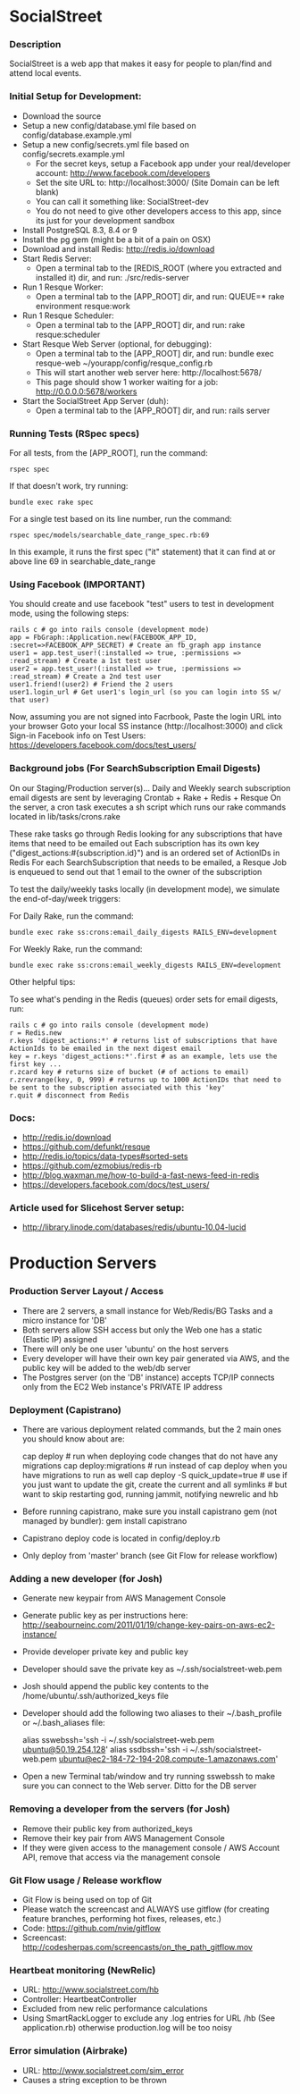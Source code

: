 SocialStreet
================

### Description

SocialStreet is a web app that makes it easy for people to plan/find and attend local events.

### Initial Setup for Development:

- Download the source
- Setup a new config/database.yml file based on config/database.example.yml
- Setup a new config/secrets.yml file based on config/secrets.example.yml
  - For the secret keys, setup a Facebook app under your real/developer account: http://www.facebook.com/developers
  - Set the site URL to: http://localhost:3000/ (Site Domain can be left blank)
  - You can call it something like: SocialStreet-dev
  - You do not need to give other developers access to this app, since its just for your development sandbox
- Install PostgreSQL 8.3, 8.4 or 9
- Install the pg gem (might be a bit of a pain on OSX)
- Download and install Redis: http://redis.io/download
- Start Redis Server:
  - Open a terminal tab to the [REDIS_ROOT (where you extracted and installed it) dir, and run: ./src/redis-server
- Run 1 Resque Worker:
  - Open a terminal tab to the [APP_ROOT] dir, and run: QUEUE=* rake environment resque:work
- Run 1 Resque Scheduler:
  - Open a terminal tab to the [APP_ROOT] dir, and run: rake resque:scheduler 
- Start Resque Web Server (optional, for debugging):
  - Open a terminal tab to the [APP_ROOT] dir, and run: bundle exec resque-web ~/yourapp/config/resque_config.rb
  - This will start another web server here: http://localhost:5678/
  - This page should show 1 worker waiting for a job: http://0.0.0.0:5678/workers
- Start the SocialStreet App Server (duh):
  - Open a terminal tab to the [APP_ROOT] dir, and run: rails server

### Running Tests (RSpec specs)

For all tests, from the [APP_ROOT], run the command:

    rspec spec

If that doesn't work, try running:

    bundle exec rake spec

For a single test based on its line number, run the command: 

    rspec spec/models/searchable_date_range_spec.rb:69

In this example, it runs the first spec ("it" statement) that it can find at or above line 69 in searchable_date_range

### Using Facebook (IMPORTANT)

You should create and use facebook "test" users to test in development mode, using the following steps:

    rails c # go into rails console (development mode)
    app = FbGraph::Application.new(FACEBOOK_APP_ID, :secret=>FACEBOOK_APP_SECRET) # Create an fb_graph app instance
    user1 = app.test_user!(:installed => true, :permissions => :read_stream) # Create a 1st test user
    user2 = app.test_user!(:installed => true, :permissions => :read_stream) # Create a 2nd test user
    user1.friend!(user2) # Friend the 2 users
    user1.login_url # Get user1's login_url (so you can login into SS w/ that user)

Now, assuming you are not signed into Facrbook, Paste the login URL into your browser
Goto your local SS instance (http://localhost:3000) and click Sign-in
Facebook info on Test Users: https://developers.facebook.com/docs/test_users/

### Background jobs (For SearchSubscription Email Digests)

On our Staging/Production server(s)... Daily and Weekly search subscription email digests are sent by leveraging Crontab + Rake + Redis + Resque
On the server, a cron task executes a sh script which runs our rake commands located in lib/tasks/crons.rake

These rake tasks go through Redis looking for any subscriptions that have items that need to be emailed out
Each subscription has its own key ("digest_actions:#{subscription.id}") and is an ordered set of ActionIDs in Redis
For each SearchSubscription that needs to be emailed, a Resque Job is enqueued to send out that 1 email to the owner of the subscription

To test the daily/weekly tasks locally (in development mode), we simulate the end-of-day/week triggers:

For Daily Rake, run the command:

    bundle exec rake ss:crons:email_daily_digests RAILS_ENV=development

For Weekly Rake, run the command:

    bundle exec rake ss:crons:email_weekly_digests RAILS_ENV=development

Other helpful tips:

To see what's pending in the Redis (queues) order sets for email digests, run:

    rails c # go into rails console (development mode)
    r = Redis.new
    r.keys 'digest_actions:*' # returns list of subscriptions that have ActionIds to be emailed in the next digest email
    key = r.keys 'digest_actions:*'.first # as an example, lets use the first key ...
    r.zcard key # returns size of bucket (# of actions to email)
    r.zrevrange(key, 0, 999) # returns up to 1000 ActionIDs that need to be sent to the subscription associated with this 'key'
    r.quit # disconnect from Redis

### Docs:

- http://redis.io/download
- https://github.com/defunkt/resque
- http://redis.io/topics/data-types#sorted-sets
- https://github.com/ezmobius/redis-rb
- http://blog.waxman.me/how-to-build-a-fast-news-feed-in-redis
- https://developers.facebook.com/docs/test_users/

### Article used for Slicehost Server setup:

- http://library.linode.com/databases/redis/ubuntu-10.04-lucid


Production Servers
================

### Production Server Layout / Access

 - There are 2 servers, a small instance for Web/Redis/BG Tasks and a micro instance for 'DB'
 - Both servers allow SSH access but only the Web one has a static (Elastic IP) assigned
 - There will only be one user 'ubuntu' on the host servers
 - Every developer will have their own key pair generated via AWS, and the public key will be added to the web/db server
 - The Postgres server (on the 'DB' instance) accepts TCP/IP connects only from the EC2 Web instance's PRIVATE IP address

### Deployment (Capistrano)

- There are various deployment related commands, but the 2 main ones you should know about are:

    cap deploy # run when deploying code changes that do not have any migrations 
    cap deploy:migrations # run instead of cap deploy when you have migrations to run as well
    cap deploy -S quick_update=true  # use if you just want to update the git, create the current and all symlinks
                                     # but want to skip restarting god, running jammit, notifying newrelic and hb

- Before running capistrano, make sure you install capistrano gem (not managed by bundler):  gem install capistrano
- Capistrano deploy code is located in config/deploy.rb
- Only deploy from 'master' branch (see Git Flow for release workflow)

### Adding a new developer (for Josh)

- Generate new keypair from AWS Management Console
- Generate public key as per instructions here: http://seabourneinc.com/2011/01/19/change-key-pairs-on-aws-ec2-instance/
- Provide developer private key and public key
- Developer should save the private key as ~/.ssh/socialstreet-web.pem
- Josh should append the public key contents to the /home/ubuntu/.ssh/authorized_keys file
- Developer should add the following two aliases to their ~/.bash_profile or ~/.bash_aliases file:

    alias sswebssh='ssh -i ~/.ssh/socialstreet-web.pem ubuntu@50.19.254.128'
    alias ssdbssh='ssh -i ~/.ssh/socialstreet-web.pem ubuntu@ec2-184-72-194-208.compute-1.amazonaws.com'

- Open a new Terminal tab/window and try running sswebssh to make sure you can connect to the Web server. Ditto for the DB server

### Removing a developer from the servers (for Josh)

- Remove their public key from authorized_keys
- Remove their key pair from AWS Management Console
- If they were given access to the management console / AWS Account API, remove that access via the management console

### Git Flow usage / Release workflow

- Git Flow is being used on top of Git
- Please watch the screencast and ALWAYS use gitflow (for creating feature branches, performing hot fixes, releases, etc.)
- Code: https://github.com/nvie/gitflow
- Screencast: http://codesherpas.com/screencasts/on_the_path_gitflow.mov

### Heartbeat monitoring (NewRelic)

- URL: http://www.socialstreet.com/hb
- Controller: HeartbeatController
- Excluded from new relic performance calculations
- Using SmartRackLogger to exclude any .log entries for URL /hb (See application.rb) otherwise production.log will be too noisy

### Error simulation (Airbrake)

- URL: http://www.socialstreet.com/sim_error
- Causes a string exception to be thrown

